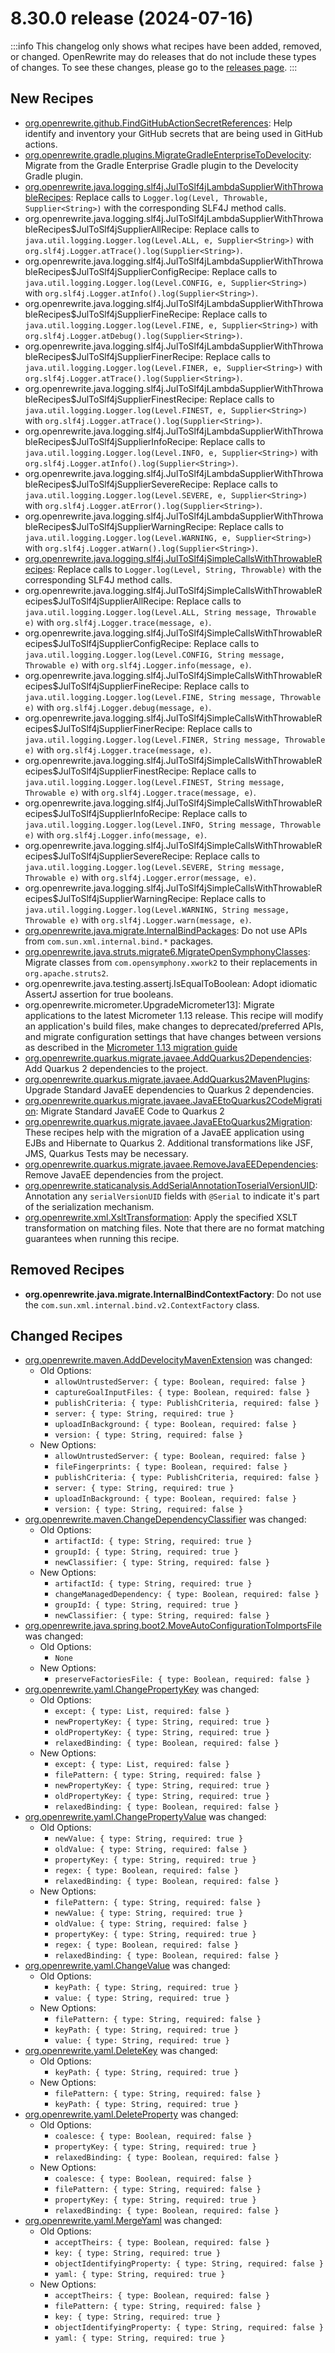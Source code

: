 # 8.30.0 release (2024-07-16)

:::info
This changelog only shows what recipes have been added, removed, or changed. OpenRewrite may do releases that do not include these types of changes. To see these changes, please go to the [releases page](https://github.com/openrewrite/rewrite/releases).
:::

## New Recipes

* [org.openrewrite.github.FindGitHubActionSecretReferences](../recipes/github/findgithubactionsecretreferences): Help identify and inventory your GitHub secrets that are being used in GitHub actions. 
* [org.openrewrite.gradle.plugins.MigrateGradleEnterpriseToDevelocity](../recipes/gradle/plugins/migrategradleenterprisetodevelocity): Migrate from the Gradle Enterprise Gradle plugin to the Develocity Gradle plugin. 
* [org.openrewrite.java.logging.slf4j.JulToSlf4jLambdaSupplierWithThrowableRecipes](../recipes/java/logging/slf4j/jultoslf4jlambdasupplierwiththrowablerecipes): Replace calls to `Logger.log(Level, Throwable, Supplier<String>)` with the corresponding SLF4J method calls. 
* org.openrewrite.java.logging.slf4j.JulToSlf4jLambdaSupplierWithThrowableRecipes$JulToSlf4jSupplierAllRecipe: Replace calls to `java.util.logging.Logger.log(Level.ALL, e, Supplier<String>)` with `org.slf4j.Logger.atTrace().log(Supplier<String>)`. 
* org.openrewrite.java.logging.slf4j.JulToSlf4jLambdaSupplierWithThrowableRecipes$JulToSlf4jSupplierConfigRecipe: Replace calls to `java.util.logging.Logger.log(Level.CONFIG, e, Supplier<String>)` with `org.slf4j.Logger.atInfo().log(Supplier<String>)`. 
* org.openrewrite.java.logging.slf4j.JulToSlf4jLambdaSupplierWithThrowableRecipes$JulToSlf4jSupplierFineRecipe: Replace calls to `java.util.logging.Logger.log(Level.FINE, e, Supplier<String>)` with `org.slf4j.Logger.atDebug().log(Supplier<String>)`. 
* org.openrewrite.java.logging.slf4j.JulToSlf4jLambdaSupplierWithThrowableRecipes$JulToSlf4jSupplierFinerRecipe: Replace calls to `java.util.logging.Logger.log(Level.FINER, e, Supplier<String>)` with `org.slf4j.Logger.atTrace().log(Supplier<String>)`. 
* org.openrewrite.java.logging.slf4j.JulToSlf4jLambdaSupplierWithThrowableRecipes$JulToSlf4jSupplierFinestRecipe: Replace calls to `java.util.logging.Logger.log(Level.FINEST, e, Supplier<String>)` with `org.slf4j.Logger.atTrace().log(Supplier<String>)`. 
* org.openrewrite.java.logging.slf4j.JulToSlf4jLambdaSupplierWithThrowableRecipes$JulToSlf4jSupplierInfoRecipe: Replace calls to `java.util.logging.Logger.log(Level.INFO, e, Supplier<String>)` with `org.slf4j.Logger.atInfo().log(Supplier<String>)`. 
* org.openrewrite.java.logging.slf4j.JulToSlf4jLambdaSupplierWithThrowableRecipes$JulToSlf4jSupplierSevereRecipe: Replace calls to `java.util.logging.Logger.log(Level.SEVERE, e, Supplier<String>)` with `org.slf4j.Logger.atError().log(Supplier<String>)`. 
* org.openrewrite.java.logging.slf4j.JulToSlf4jLambdaSupplierWithThrowableRecipes$JulToSlf4jSupplierWarningRecipe: Replace calls to `java.util.logging.Logger.log(Level.WARNING, e, Supplier<String>)` with `org.slf4j.Logger.atWarn().log(Supplier<String>)`. 
* [org.openrewrite.java.logging.slf4j.JulToSlf4jSimpleCallsWithThrowableRecipes](../recipes/java/logging/slf4j/jultoslf4jsimplecallswiththrowablerecipes): Replace calls to `Logger.log(Level, String, Throwable)` with the corresponding SLF4J method calls. 
* org.openrewrite.java.logging.slf4j.JulToSlf4jSimpleCallsWithThrowableRecipes$JulToSlf4jSupplierAllRecipe: Replace calls to `java.util.logging.Logger.log(Level.ALL, String message, Throwable e)` with `org.slf4j.Logger.trace(message, e)`. 
* org.openrewrite.java.logging.slf4j.JulToSlf4jSimpleCallsWithThrowableRecipes$JulToSlf4jSupplierConfigRecipe: Replace calls to `java.util.logging.Logger.log(Level.CONFIG, String message, Throwable e)` with `org.slf4j.Logger.info(message, e)`. 
* org.openrewrite.java.logging.slf4j.JulToSlf4jSimpleCallsWithThrowableRecipes$JulToSlf4jSupplierFineRecipe: Replace calls to `java.util.logging.Logger.log(Level.FINE, String message, Throwable e)` with `org.slf4j.Logger.debug(message, e)`. 
* org.openrewrite.java.logging.slf4j.JulToSlf4jSimpleCallsWithThrowableRecipes$JulToSlf4jSupplierFinerRecipe: Replace calls to `java.util.logging.Logger.log(Level.FINER, String message, Throwable e)` with `org.slf4j.Logger.trace(message, e)`. 
* org.openrewrite.java.logging.slf4j.JulToSlf4jSimpleCallsWithThrowableRecipes$JulToSlf4jSupplierFinestRecipe: Replace calls to `java.util.logging.Logger.log(Level.FINEST, String message, Throwable e)` with `org.slf4j.Logger.trace(message, e)`. 
* org.openrewrite.java.logging.slf4j.JulToSlf4jSimpleCallsWithThrowableRecipes$JulToSlf4jSupplierInfoRecipe: Replace calls to `java.util.logging.Logger.log(Level.INFO, String message, Throwable e)` with `org.slf4j.Logger.info(message, e)`. 
* org.openrewrite.java.logging.slf4j.JulToSlf4jSimpleCallsWithThrowableRecipes$JulToSlf4jSupplierSevereRecipe: Replace calls to `java.util.logging.Logger.log(Level.SEVERE, String message, Throwable e)` with `org.slf4j.Logger.error(message, e)`. 
* org.openrewrite.java.logging.slf4j.JulToSlf4jSimpleCallsWithThrowableRecipes$JulToSlf4jSupplierWarningRecipe: Replace calls to `java.util.logging.Logger.log(Level.WARNING, String message, Throwable e)` with `org.slf4j.Logger.warn(message, e)`. 
* [org.openrewrite.java.migrate.InternalBindPackages](../recipes/java/migrate/internalbindpackages): Do not use APIs from `com.sun.xml.internal.bind.*` packages. 
* [org.openrewrite.java.struts.migrate6.MigrateOpenSymphonyClasses](../recipes/java/struts/migrate6/migrateopensymphonyclasses): Migrate classes from `com.opensymphony.xwork2` to their replacements in `org.apache.struts2`. 
* org.openrewrite.java.testing.assertj.IsEqualToBoolean: Adopt idiomatic AssertJ assertion for true booleans. 
* org.openrewrite.micrometer.UpgradeMicrometer13]: Migrate applications to the latest Micrometer 1.13 release. This recipe will modify an application's build files, make changes to deprecated/preferred APIs, and migrate configuration settings that have changes between versions as described in the [Micrometer 1.13 migration guide](https://github.com/micrometer-metrics/micrometer/wiki/1.13-Migration-Guide) 
* [org.openrewrite.quarkus.migrate.javaee.AddQuarkus2Dependencies](../recipes/quarkus/migrate/javaee/addquarkus2dependencies): Add Quarkus 2 dependencies to the project. 
* [org.openrewrite.quarkus.migrate.javaee.AddQuarkus2MavenPlugins](../recipes/quarkus/migrate/javaee/addquarkus2mavenplugins): Upgrade Standard JavaEE dependencies to Quarkus 2 dependencies. 
* [org.openrewrite.quarkus.migrate.javaee.JavaEEtoQuarkus2CodeMigration](../recipes/quarkus/migrate/javaee/javaeetoquarkus2codemigration): Migrate Standard JavaEE Code to Quarkus 2 
* [org.openrewrite.quarkus.migrate.javaee.JavaEEtoQuarkus2Migration](../recipes/quarkus/migrate/javaee/javaeetoquarkus2migration): These recipes help with the migration of a JavaEE application using EJBs and Hibernate to Quarkus 2. Additional transformations like JSF, JMS, Quarkus Tests may be necessary. 
* [org.openrewrite.quarkus.migrate.javaee.RemoveJavaEEDependencies](../recipes/quarkus/migrate/javaee/removejavaeedependencies): Remove JavaEE dependencies from the project. 
* [org.openrewrite.staticanalysis.AddSerialAnnotationToserialVersionUID](../recipes/staticanalysis/addserialannotationtoserialversionuid): Annotation any `serialVersionUID` fields with `@Serial` to indicate it's part of the serialization mechanism. 
* [org.openrewrite.xml.XsltTransformation](../recipes/xml/xslttransformation): Apply the specified XSLT transformation on matching files. Note that there are no format matching guarantees when running this recipe. 

## Removed Recipes

* **org.openrewrite.java.migrate.InternalBindContextFactory**: Do not use the `com.sun.xml.internal.bind.v2.ContextFactory` class. 

## Changed Recipes

* [org.openrewrite.maven.AddDevelocityMavenExtension](../recipes/maven/adddevelocitymavenextension) was changed:
  * Old Options:
    * `allowUntrustedServer: { type: Boolean, required: false }`
    * `captureGoalInputFiles: { type: Boolean, required: false }`
    * `publishCriteria: { type: PublishCriteria, required: false }`
    * `server: { type: String, required: true }`
    * `uploadInBackground: { type: Boolean, required: false }`
    * `version: { type: String, required: false }`
  * New Options:
    * `allowUntrustedServer: { type: Boolean, required: false }`
    * `fileFingerprints: { type: Boolean, required: false }`
    * `publishCriteria: { type: PublishCriteria, required: false }`
    * `server: { type: String, required: true }`
    * `uploadInBackground: { type: Boolean, required: false }`
    * `version: { type: String, required: false }`
* [org.openrewrite.maven.ChangeDependencyClassifier](../recipes/maven/changedependencyclassifier) was changed:
  * Old Options:
    * `artifactId: { type: String, required: true }`
    * `groupId: { type: String, required: true }`
    * `newClassifier: { type: String, required: false }`
  * New Options:
    * `artifactId: { type: String, required: true }`
    * `changeManagedDependency: { type: Boolean, required: false }`
    * `groupId: { type: String, required: true }`
    * `newClassifier: { type: String, required: false }`
* [org.openrewrite.java.spring.boot2.MoveAutoConfigurationToImportsFile](../recipes/java/spring/boot2/moveautoconfigurationtoimportsfile) was changed:
  * Old Options:
    * `None`
  * New Options:
    * `preserveFactoriesFile: { type: Boolean, required: false }`
* [org.openrewrite.yaml.ChangePropertyKey](../recipes/yaml/changepropertykey) was changed:
  * Old Options:
    * `except: { type: List, required: false }`
    * `newPropertyKey: { type: String, required: true }`
    * `oldPropertyKey: { type: String, required: true }`
    * `relaxedBinding: { type: Boolean, required: false }`
  * New Options:
    * `except: { type: List, required: false }`
    * `filePattern: { type: String, required: false }`
    * `newPropertyKey: { type: String, required: true }`
    * `oldPropertyKey: { type: String, required: true }`
    * `relaxedBinding: { type: Boolean, required: false }`
* [org.openrewrite.yaml.ChangePropertyValue](../recipes/yaml/changepropertyvalue) was changed:
  * Old Options:
    * `newValue: { type: String, required: true }`
    * `oldValue: { type: String, required: false }`
    * `propertyKey: { type: String, required: true }`
    * `regex: { type: Boolean, required: false }`
    * `relaxedBinding: { type: Boolean, required: false }`
  * New Options:
    * `filePattern: { type: String, required: false }`
    * `newValue: { type: String, required: true }`
    * `oldValue: { type: String, required: false }`
    * `propertyKey: { type: String, required: true }`
    * `regex: { type: Boolean, required: false }`
    * `relaxedBinding: { type: Boolean, required: false }`
* [org.openrewrite.yaml.ChangeValue](../recipes/yaml/changevalue) was changed:
  * Old Options:
    * `keyPath: { type: String, required: true }`
    * `value: { type: String, required: true }`
  * New Options:
    * `filePattern: { type: String, required: false }`
    * `keyPath: { type: String, required: true }`
    * `value: { type: String, required: true }`
* [org.openrewrite.yaml.DeleteKey](../recipes/yaml/deletekey) was changed:
  * Old Options:
    * `keyPath: { type: String, required: true }`
  * New Options:
    * `filePattern: { type: String, required: false }`
    * `keyPath: { type: String, required: true }`
* [org.openrewrite.yaml.DeleteProperty](../recipes/yaml/deleteproperty) was changed:
  * Old Options:
    * `coalesce: { type: Boolean, required: false }`
    * `propertyKey: { type: String, required: true }`
    * `relaxedBinding: { type: Boolean, required: false }`
  * New Options:
    * `coalesce: { type: Boolean, required: false }`
    * `filePattern: { type: String, required: false }`
    * `propertyKey: { type: String, required: true }`
    * `relaxedBinding: { type: Boolean, required: false }`
* [org.openrewrite.yaml.MergeYaml](../recipes/yaml/mergeyaml) was changed:
  * Old Options:
    * `acceptTheirs: { type: Boolean, required: false }`
    * `key: { type: String, required: true }`
    * `objectIdentifyingProperty: { type: String, required: false }`
    * `yaml: { type: String, required: true }`
  * New Options:
    * `acceptTheirs: { type: Boolean, required: false }`
    * `filePattern: { type: String, required: false }`
    * `key: { type: String, required: true }`
    * `objectIdentifyingProperty: { type: String, required: false }`
    * `yaml: { type: String, required: true }`